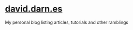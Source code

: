 # [david.darn.es](https://david.darn.es)
My personal blog listing articles, tutorials and other ramblings
